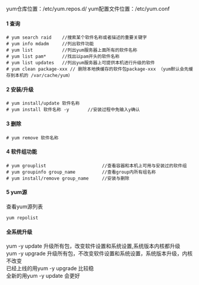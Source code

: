 yum仓库位置：/etc/yum.repos.d/
yum配置文件位置：/etc/yum.conf
#### 1 查询

```
# yum search raid    //搜索某个软件名称或者描述的重要关键字
# yum info mdadm     //列出软件功能
# yum list			 //列出yum服务器上面所有的软件名称
# yum list pam*		 //找出以pam开头的软件名称
# yum list updates	 //列出yum服务器上可提供本机进行升级的软件
# yum clean package-xxx // 删除本地换缓存的软件包package-xxx （yum默认会先缓存到本机的 /var/cache/yum）
```

#### 2 安装/升级

```
# yum install/update 软件名称 
# yum install 软件名称 -y 		//安装过程中免输入y确认
```

#### 3 删除

```
# yum remove 软件名称
```

#### 4 软件组功能

```
# yum grouplist			 			//查看容器和本机上可用与安装过的软件组
# yum groupinfo group_name     		//查看group内所有组名称
# yum install/remove group_name		//安装与删除 
```


#### 5 yum源

查看yum源列表
```
yum repolist
```



#### 全系统升级

yum -y update 升级所有包，改变软件设置和系统设置,系统版本内核都升级  
yum -y upgrade 升级所有包，不改变软件设置和系统设置，系统版本升级，内核不改变  
已经上线的用yum -y upgrade 比较稳  
全新的用yum -y update 会更好

